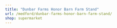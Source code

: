 ```yaml
---
title: "Dunbar Farms Honor Barn Farm Stand"
url: /medford/dunbar-farms-honor-barn-farm-stand/
shop: supermarket
---
```

